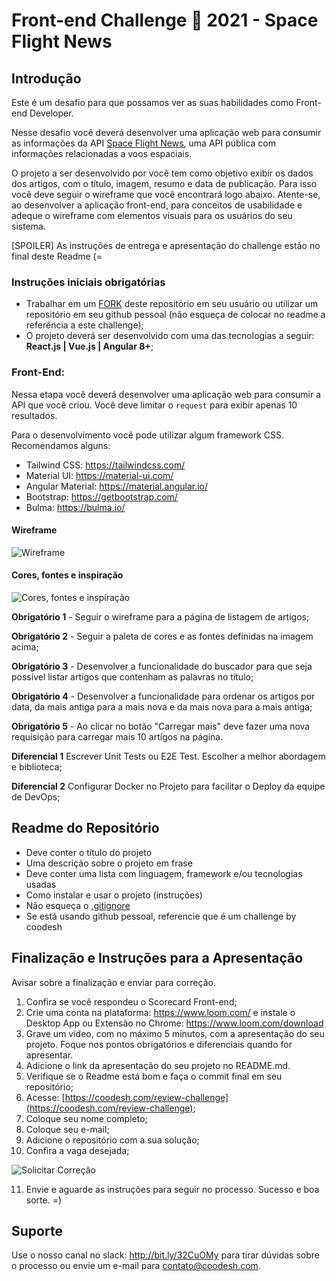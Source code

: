 # Front-end Challenge 🏅 2021 - Space Flight News

## Introdução

Este é um desafio para que possamos ver as suas habilidades como Front-end Developer.

Nesse desafio você deverá desenvolver uma aplicação web para consumir as informações da API [Space Flight News](https://api.spaceflightnewsapi.net/v3/documentation), uma API pública com informações relacionadas a voos espaciais. 

O projeto a ser desenvolvido por você tem como objetivo exibir os dados dos artigos, com o título, imagem, resumo e data de publicação. Para isso você deve seguir o wireframe que você encontrará logo abaixo. Atente-se, ao desenvolver a aplicação front-end, para conceitos de usabilidade e adeque o wireframe com elementos visuais para os usuários do seu sistema.

[SPOILER] As instruções de entrega e apresentação do challenge estão no final deste Readme (=

### Instruções iniciais obrigatórias

- Trabalhar em um [FORK](https://lab.coodesh.com/help/gitlab-basics/fork-project.md) deste repositório em seu usuário ou utilizar um repositório em seu github pessoal (não esqueça de colocar no readme a referência a este challenge);
- O projeto deverá ser desenvolvido com uma das tecnologias a seguir: **React.js | Vue.js | Angular 8+**;

### Front-End:

Nessa etapa você deverá desenvolver uma aplicação web para consumir a API que você criou. Você deve limitar o `request` para exibir apenas 10 resultados.

Para o desenvolvimento você pode utilizar algum framework CSS. Recomendamos alguns:
- Tailwind CSS: https://tailwindcss.com/
- Material UI: https://material-ui.com/
- Angular Material: https://material.angular.io/
- Bootstrap: https://getbootstrap.com/
- Bulma: https://bulma.io/

#### Wireframe

![Wireframe](https://lab.coodesh.com/challenges/frontend/frontend-challenge-space-flight-news-20210823/-/raw/main/img/wireframe.png) 


#### Cores, fontes e inspiração

![Cores, fontes e inspiração](https://lab.coodesh.com/challenges/frontend/frontend-challenge-space-flight-news-20210823/-/raw/main/img/font-colors.png)

**Obrigatório 1** - Seguir o wireframe para a página de listagem de artigos;

**Obrigatório 2** - Seguir a paleta de cores e as fontes definidas na imagem acima;

**Obrigatório 3** - Desenvolver a funcionalidade do buscador para que seja possível listar artigos que contenham as palavras no título;

**Obrigatório 4** - Desenvolver a funcionalidade para ordenar os artigos por data, da mais antiga para a mais nova e da mais nova para a mais antiga;

**Obrigatório 5** - Ao clicar no botão "Carregar mais" deve fazer uma nova requisição para carregar mais 10 artigos na página.

**Diferencial 1** Escrever Unit Tests ou E2E Test. Escolher a melhor abordagem e biblioteca;

**Diferencial 2** Configurar Docker no Projeto para facilitar o Deploy da equipe de DevOps;

## Readme do Repositório

- Deve conter o título do projeto
- Uma descrição sobre o projeto em frase
- Deve conter uma lista com linguagem, framework e/ou tecnologias usadas
- Como instalar e usar o projeto (instruções)
- Não esqueça o [.gitignore](https://www.toptal.com/developers/gitignore)
- Se está usando github pessoal, referencie que é um challenge by coodesh 

## Finalização e Instruções para a Apresentação

Avisar sobre a finalização e enviar para correção.

1. Confira se você respondeu o Scorecard Front-end;
2. Crie uma conta na plataforma: https://www.loom.com/ e instale o Desktop App ou Extensão no Chrome: https://www.loom.com/download
3. Grave um vídeo, com no máximo 5 minutos, com a apresentação do seu projeto. Foque nos pontos obrigatórios e diferenciais quando for apresentar.
4. Adicione o link da apresentação do seu projeto no README.md.
5. Verifique se o Readme está bom e faça o commit final em seu repositório;
6. Acesse: [https://coodesh.com/review-challenge](https://coodesh.com/review-challenge);
7. Coloque seu nome completo; 
8. Coloque seu e-mail;
9. Adicione o repositório com a sua solução;
10. Confira a vaga desejada;

![Solicitar Correção](https://res.cloudinary.com/coodesh/image/upload/v1612571243/coodesh-teams/challenges/repo.gif)

11. Envie e aguarde as instruções para seguir no processo. Sucesso e boa sorte. =)

## Suporte

Use o nosso canal no slack: http://bit.ly/32CuOMy para tirar dúvidas sobre o processo ou envie um e-mail para contato@coodesh.com.


